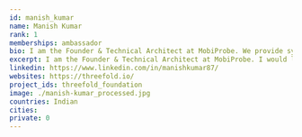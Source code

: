```yaml
---
id: manish_kumar
name: Manish Kumar
rank: 1
memberships: ambassador
bio: I am the Founder & Technical Architect at MobiProbe. We provide system performance and engagement measurement tools for Software Systems, Applications and Connected devices. ThreeFold Foundation fell in love with Threefold I see great potential in ThreeFold technology and believe it can be an agent of positive impact in our society.
excerpt: I am the Founder & Technical Architect at MobiProbe. I would like to devote my time and resources for evangelism, adoption and promulgation of ThreeFold technology.
linkedin: https://www.linkedin.com/in/manishkumar87/
websites: https://threefold.io/
project_ids: threefold_foundation
image: ./manish-kumar_processed.jpg
countries: Indian
cities:
private: 0
---
```

